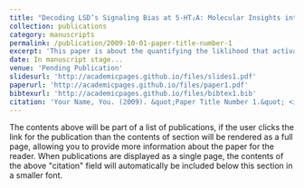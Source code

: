 ```yaml
---
title: "Decoding LSD’s Signaling Bias at 5-HT₂A: Molecular Insights into Serotonin Syndrome Liability"
collection: publications
category: manuscripts
permalink: /publication/2009-10-01-paper-title-number-1
excerpt: 'This paper is about the quantifying the liklihood that activation of 5HT2A via LSD leads to Gq over-stimulation.'
date: In manuscript stage...
venue: 'Pending Publication'
slidesurl: 'http://academicpages.github.io/files/slides1.pdf'
paperurl: 'http://academicpages.github.io/files/paper1.pdf'
bibtexurl: 'http://academicpages.github.io/files/bibtex1.bib'
citation: 'Your Name, You. (2009). &quot;Paper Title Number 1.&quot; <i>Journal 1</i>. 1(1).'
---
```

The contents above will be part of a list of publications, if the user clicks the link for the publication than the contents of section will be rendered as a full page, allowing you to provide more information about the paper for the reader. When publications are displayed as a single page, the contents of the above "citation" field will automatically be included below this section in a smaller font.
